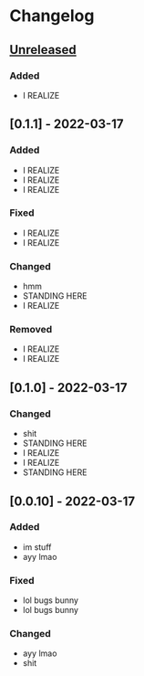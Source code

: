 # Changelog

## [Unreleased]

### Added

- I REALIZE

## [0.1.1] - 2022-03-17

### Added

- I REALIZE
- I REALIZE
- I REALIZE

### Fixed

- I REALIZE
- I REALIZE

### Changed

- hmm
- STANDING HERE
- I REALIZE

### Removed

- I REALIZE
- I REALIZE

## [0.1.0] - 2022-03-17

### Changed

- shit
- STANDING HERE
- I REALIZE
- I REALIZE
- STANDING HERE

## [0.0.10] - 2022-03-17

### Added

- im stuff
- ayy lmao

### Fixed

- lol bugs bunny
- lol bugs bunny

### Changed

- ayy lmao
- shit

[unreleased]: https://github.com/flowscan/go-repomaster/compare/v0.0.10...HEAD
[v0.1.1]: https://github.com/flowscan/go-repomaster/compare/repomaster/v0.1.0...repomaster/v0.1.1
[v0.1.0]: https://github.com/flowscan/go-repomaster/compare/repomaster/v0.0.10...repomaster/v0.1.0
[v0.0.10]: https://github.com/flowscan/go-repomaster/releases/tag/repomaster/v0.0.10
